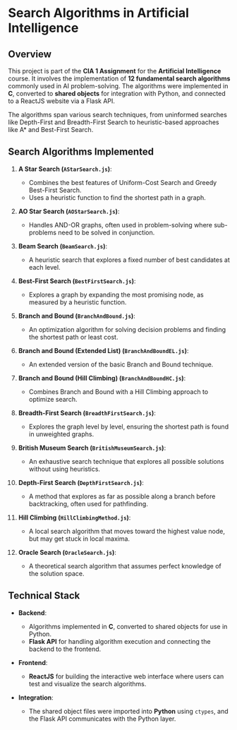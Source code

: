 # Search Algorithms in Artificial Intelligence

## Overview

This project is part of the **CIA 1 Assignment** for the **Artificial Intelligence** course. It involves the implementation of **12 fundamental search algorithms** commonly used in AI problem-solving. The algorithms were implemented in **C**, converted to **shared objects** for integration with Python, and connected to a ReactJS website via a Flask API.

The algorithms span various search techniques, from uninformed searches like Depth-First and Breadth-First Search to heuristic-based approaches like A* and Best-First Search.

## Search Algorithms Implemented

1. **A Star Search (`AStarSearch.js`)**: 
   - Combines the best features of Uniform-Cost Search and Greedy Best-First Search.
   - Uses a heuristic function to find the shortest path in a graph.
   
2. **AO Star Search (`AOStarSearch.js`)**: 
   - Handles AND-OR graphs, often used in problem-solving where sub-problems need to be solved in conjunction.

3. **Beam Search (`BeamSearch.js`)**: 
   - A heuristic search that explores a fixed number of best candidates at each level.
   
4. **Best-First Search (`BestFirstSearch.js`)**: 
   - Explores a graph by expanding the most promising node, as measured by a heuristic function.
   
5. **Branch and Bound (`BranchAndBound.js`)**: 
   - An optimization algorithm for solving decision problems and finding the shortest path or least cost.

6. **Branch and Bound (Extended List) (`BranchAndBoundEL.js`)**: 
   - An extended version of the basic Branch and Bound technique.
   
7. **Branch and Bound (Hill Climbing) (`BranchAndBoundHC.js`)**: 
   - Combines Branch and Bound with a Hill Climbing approach to optimize search.

8. **Breadth-First Search (`BreadthFirstSearch.js`)**: 
   - Explores the graph level by level, ensuring the shortest path is found in unweighted graphs.
   
9. **British Museum Search (`BritishMuseumSearch.js`)**: 
   - An exhaustive search technique that explores all possible solutions without using heuristics.
   
10. **Depth-First Search (`DepthFirstSearch.js`)**: 
    - A method that explores as far as possible along a branch before backtracking, often used for pathfinding.
    
11. **Hill Climbing (`HillClimbingMethod.js`)**: 
    - A local search algorithm that moves toward the highest value node, but may get stuck in local maxima.
    
12. **Oracle Search (`OracleSearch.js`)**: 
    - A theoretical search algorithm that assumes perfect knowledge of the solution space.

## Technical Stack

- **Backend**: 
  - Algorithms implemented in **C**, converted to shared objects for use in Python.
  - **Flask API** for handling algorithm execution and connecting the backend to the frontend.
  
- **Frontend**: 
  - **ReactJS** for building the interactive web interface where users can test and visualize the search algorithms.
  
- **Integration**: 
  - The shared object files were imported into **Python** using `ctypes`, and the Flask API communicates with the Python layer.
